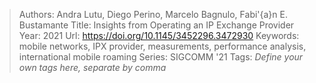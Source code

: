 > Authors: Andra Lutu, Diego Perino, Marcelo Bagnulo, Fabi\'{a}n E. Bustamante
> Title: Insights from Operating an IP Exchange Provider
> Year: 2021
> Url: https://doi.org/10.1145/3452296.3472930
> Keywords: mobile networks, IPX provider, measurements, performance analysis, international mobile roaming
> Series: SIGCOMM '21
> Tags: *Define your own tags here, separate by comma*